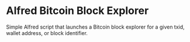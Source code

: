 # Alfred Bitcoin Block Explorer
 Simple Alfred script that launches a Bitcoin block explorer for a given txid, wallet address, or block identifier.
